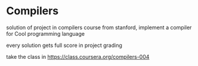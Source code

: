 Compilers
=========

solution of project in compilers course from stanford, implement a compiler for Cool programming language

every solution gets full score in project grading

take the class in https://class.coursera.org/compilers-004
